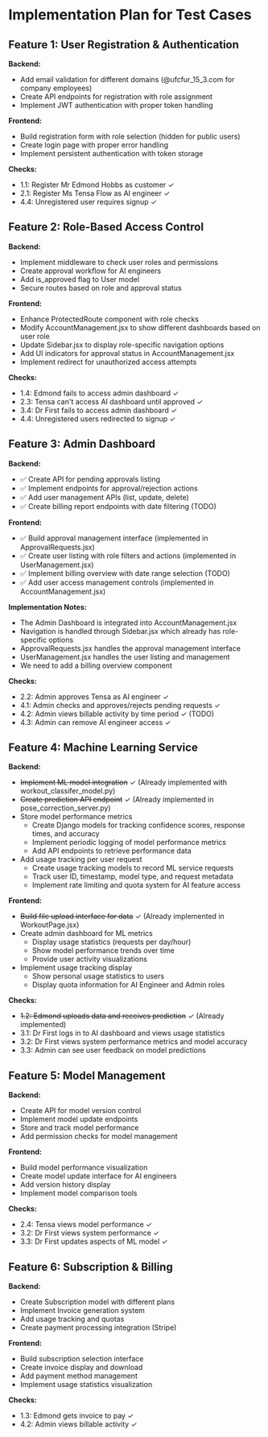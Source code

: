 # Implementation Plan for Test Cases

## Feature 1: User Registration & Authentication
**Backend:**
- Add email validation for different domains (@ufcfur_15_3.com for company employees)
- Create API endpoints for registration with role assignment
- Implement JWT authentication with proper token handling

**Frontend:**
- Build registration form with role selection (hidden for public users)
- Create login page with proper error handling
- Implement persistent authentication with token storage

**Checks:**
- 1.1: Register Mr Edmond Hobbs as customer ✓
- 2.1: Register Ms Tensa Flow as AI engineer ✓
- 4.4: Unregistered user requires signup ✓

## Feature 2: Role-Based Access Control
**Backend:**
- Implement middleware to check user roles and permissions
- Create approval workflow for AI engineers
- Add is_approved flag to User model
- Secure routes based on role and approval status

**Frontend:**
- Enhance ProtectedRoute component with role checks
- Modify AccountManagement.jsx to show different dashboards based on user role
- Update Sidebar.jsx to display role-specific navigation options
- Add UI indicators for approval status in AccountManagement.jsx
- Implement redirect for unauthorized access attempts

**Checks:**
- 1.4: Edmond fails to access admin dashboard ✓
- 2.3: Tensa can't access AI dashboard until approved ✓
- 3.4: Dr First fails to access admin dashboard ✓
- 4.4: Unregistered users redirected to signup ✓

## Feature 3: Admin Dashboard
**Backend:**
- ✅ Create API for pending approvals listing
- ✅ Implement endpoints for approval/rejection actions
- ✅ Add user management APIs (list, update, delete)
- ✅ Create billing report endpoints with date filtering (TODO)

**Frontend:**
- ✅ Build approval management interface (implemented in ApprovalRequests.jsx)
- ✅ Create user listing with role filters and actions (implemented in UserManagement.jsx)
- ✅ Implement billing overview with date range selection (TODO)
- ✅ Add user access management controls (implemented in AccountManagement.jsx)

**Implementation Notes:**
- The Admin Dashboard is integrated into AccountManagement.jsx
- Navigation is handled through Sidebar.jsx which already has role-specific options
- ApprovalRequests.jsx handles the approval management interface
- UserManagement.jsx handles the user listing and management
- We need to add a billing overview component

**Checks:**
- 2.2: Admin approves Tensa as AI engineer ✓
- 4.1: Admin checks and approves/rejects pending requests ✓
- 4.2: Admin views billable activity by time period ✓ (TODO)
- 4.3: Admin can remove AI engineer access ✓

## Feature 4: Machine Learning Service
**Backend:**
- ~~Implement ML model integration~~ ✓ (Already implemented with workout_classifer_model.py)
- ~~Create prediction API endpoint~~ ✓ (Already implemented in pose_correction_server.py)
- Store model performance metrics
  - Create Django models for tracking confidence scores, response times, and accuracy
  - Implement periodic logging of model performance metrics
  - Add API endpoints to retrieve performance data
- Add usage tracking per user request
  - Create usage tracking models to record ML service requests
  - Track user ID, timestamp, model type, and request metadata
  - Implement rate limiting and quota system for AI feature access

**Frontend:**
- ~~Build file upload interface for data~~ ✓ (Already implemented in WorkoutPage.jsx)
- Create admin dashboard for ML metrics
  - Display usage statistics (requests per day/hour)
  - Show model performance trends over time
  - Provide user activity visualizations 
- Implement usage tracking display
  - Show personal usage statistics to users
  - Display quota information for AI Engineer and Admin roles

**Checks:**
- ~~1.2: Edmond uploads data and receives prediction~~ ✓ (Already implemented)
- 3.1: Dr First logs in to AI dashboard and views usage statistics
- 3.2: Dr First views system performance metrics and model accuracy
- 3.3: Admin can see user feedback on model predictions

## Feature 5: Model Management
**Backend:**
- Create API for model version control
- Implement model update endpoints
- Store and track model performance
- Add permission checks for model management

**Frontend:**
- Build model performance visualization
- Create model update interface for AI engineers
- Add version history display
- Implement model comparison tools

**Checks:**
- 2.4: Tensa views model performance ✓
- 3.2: Dr First views system performance ✓
- 3.3: Dr First updates aspects of ML model ✓

## Feature 6: Subscription & Billing
**Backend:**
- Create Subscription model with different plans
- Implement Invoice generation system
- Add usage tracking and quotas
- Create payment processing integration (Stripe)

**Frontend:**
- Build subscription selection interface
- Create invoice display and download
- Add payment method management
- Implement usage statistics visualization

**Checks:**
- 1.3: Edmond gets invoice to pay ✓
- 4.2: Admin views billable activity ✓
